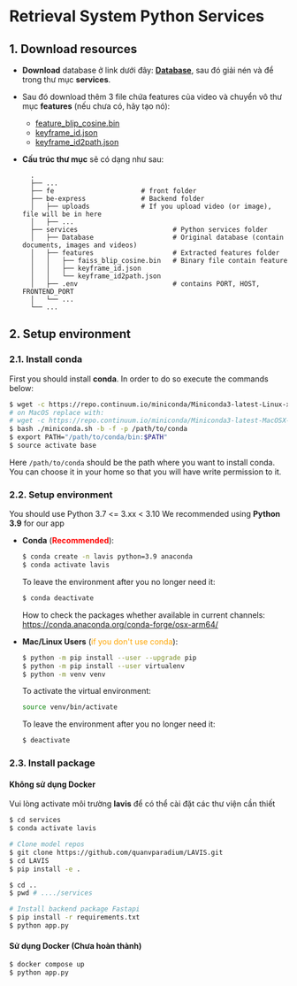 # Retrieval System Python Services
<style>
r { color: Red }
o { color: Orange }
g { color: Green }
bold { font-weight: bold }
</style>
## 1. Download resources

- **Download** database ở link dưới đây: **[Database](https://drive.google.com/file/d/1cYJObNmvmBe0RHZltgOGL_6X1Gga6v4v/view?usp=drive_link)**, sau đó giải nén và để trong thư mục **services**. 
- Sau đó download thêm 3 file chứa features của video và chuyển vô thư mục **features** (nếu chưa có, hãy tạo nó):
    - [feature_blip_cosine.bin](https://drive.google.com/file/d/1qH22Wrs0gXmgQccxR8tTgOw2eEnXtO8w/view?usp=sharing)
    - [keyframe_id.json](https://drive.google.com/file/d/1K9uVxI7dPIJw44Hf7Gu_TnBa5G2Zqiz5/view?usp=drive_link)
    - [keyframe_id2path.json](https://drive.google.com/file/d/1gxtm7pSLLwK3EhAVkniBD_PQCq-ZUGeV/view?usp=drive_link) 
- **Cấu trúc thư mục** sẽ có dạng như sau:

        .
        ├── ...
        ├── fe                      # front folder
        ├── be-express              # Backend folder
        │   ├── uploads             # If you upload video (or image), file will be in here
        │   ├── ...          
        ├── services                        # Python services folder
        │   ├── Database                    # Original database (contain documents, images and videos)
        │   ├── features                    # Extracted features folder
        │   │   ├── faiss_blip_cosine.bin   # Binary file contain feature
        │   │   ├── keyframe_id.json        
        │   │   └── keyframe_id2path.json       
        │   ├── .env                        # contains PORT, HOST, FRONTEND_PORT
        │   └── ...                    
        └── ...

## 2. Setup environment
### 2.1. Install conda
First you should install **conda**. In order to do so execute the commands below:

```bash
$ wget -c https://repo.continuum.io/miniconda/Miniconda3-latest-Linux-x86_64.sh -O miniconda.sh
# on MacOS replace with:
# wget -c https://repo.continuum.io/miniconda/Miniconda3-latest-MacOSX-x86_64.sh -O miniconda.sh
$ bash ./miniconda.sh -b -f -p /path/to/conda
$ export PATH="/path/to/conda/bin:$PATH"
$ source activate base
```

Here `/path/to/conda` should be the path where you want to install conda. You can choose it in your home so that you will have write permission to it.

### 2.2. Setup environment

You should use Python 3.7 <= 3.xx < 3.10
We recommended using **Python 3.9** for our app
- **Conda** (<r><bold>Recommended</bold></r>): 

    ```bash
    $ conda create -n lavis python=3.9 anaconda
    $ conda activate lavis
    ```
    To leave the environment after you no longer need it: 
    ```bash
    $ conda deactivate
    ```
    How to check the packages whether available in current channels: 
        https://conda.anaconda.org/conda-forge/osx-arm64/
- **Mac/Linux Users** (<o>if you don't use conda</o>):
    ```bash
    $ python -m pip install --user --upgrade pip
    $ python -m pip install --user virtualenv
    $ python -m venv venv
    ```
    To activate the virtual environment:
    ```bash
    source venv/bin/activate
    ```
    To leave the environment after you no longer need it: 
    ```bash
    $ deactivate
    ```
### 2.3. Install package
#### Không sử dụng Docker 
Vui lòng activate môi trường <bold>lavis</bold> để có thể cài đặt các thư viện cần thiết
```bash
$ cd services
$ conda activate lavis

# Clone model repos
$ git clone https://github.com/quanvparadium/LAVIS.git
$ cd LAVIS
$ pip install -e .

$ cd ..
$ pwd # ..../services

# Install backend package Fastapi
$ pip install -r requirements.txt
$ python app.py
```

#### Sử dụng Docker (Chưa hoàn thành)
```bash
$ docker compose up
$ python app.py
```


